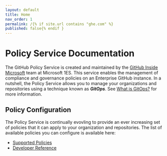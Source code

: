 ```yaml
---
layout: default
title: Home
nav_order: 1
permalink: /{% if site.url contains "ghe.com" %}
published: false{% endif }
---
```


# Policy Service Documentation

The GitHub Policy Service is created and maintained by the
[GitHub Inside Microsoft](https://aka.ms/gim) team at Microsoft 1ES.
This service enables the management of compliance and governance
policies on an Enterprise GitHub instance. In a nutshell, the Policy
Service allows you to manage your organizations and repositories
using a technique known as **_GitOps_**. See [What is GitOps?](gitops.md)
for more information.

## Policy Configuration

The Policy Service is continually evovling to provide an ever
increasing set of policies that it can apply to your organization
and repositories. The list of available policies you can configure
is available here:

* [Supported Policies](policies/README.md)
* [Developer Reference](reference/README.md)

